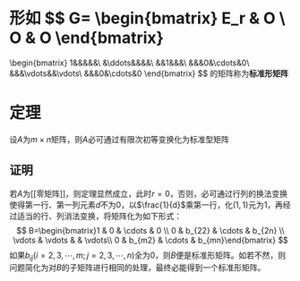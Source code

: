 形如
$$
G=
\begin{bmatrix}
E_r & O \\ 
O & O
\end{bmatrix}
=
\begin{bmatrix}
1&&&&&\\
&\ddots&&&&\\
&&1&&&\\
&&&0&\cdots&0\\
&&&\vdots&&\vdots\\
&&&0&\cdots&0
\end{bmatrix}
$$
的矩阵称为**标准形矩阵**

# 定理
设$A$为$m\times n$矩阵，则$A$必可通过有限次初等变换化为标准型矩阵

## 证明
若$A$为[[零矩阵]]，则定理显然成立，此时$r=0$，否则，必可通过行列的换法变换使得第一行、第一列元素$d$不为$0$，以$\frac{1}{d}$乘第一行，化$(1,1)$元为$1$，再经过适当的行、列消法变换，将矩阵化为如下形式：
$$
B=\begin{bmatrix}1 & 0 & \cdots & 0 \\ 0 & b_{22} & \cdots & b_{2n} \\ \vdots & \vdots & & \vdots\\ 0 & b_{m2} & \cdots & b_{mn}\end{bmatrix}
$$
如果$b_{ij}(i=2,3,\cdots,m;j=2,3,\cdots,n)$全为$0$，则$B$便是标准形矩阵。如若不然，则问题简化为对$B$的子矩阵进行相同的处理，最终必能得到一个标准形矩阵。